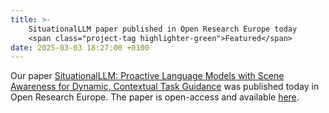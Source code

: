 ```yaml
---
title: >-
    SituationalLLM paper published in Open Research Europe today
    <span class="project-tag highlighter-green">Featured</span>
date: 2025-03-03 18:27:00 +0100
---
```


Our paper [SituationalLLM: Proactive Language Models with Scene Awareness for Dynamic, Contextual Task Guidance](/research/situational-llm/) was published today in Open Research Europe. The paper is open-access and available [here](https://open-research-europe.ec.europa.eu/articles/5-61/v1).
